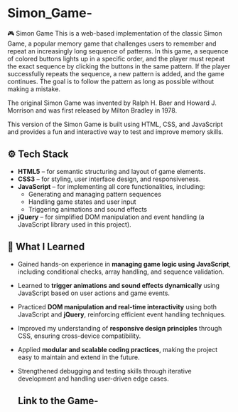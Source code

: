 # Simon_Game-
🎮 Simon Game
This is a web-based implementation of the classic Simon Game, a popular memory game that challenges users to remember and repeat an increasingly long sequence of patterns. In this game, a sequence of colored buttons lights up in a specific order, and the player must repeat the exact sequence by clicking the buttons in the same pattern. If the player successfully repeats the sequence, a new pattern is added, and the game continues. The goal is to follow the pattern as long as possible without making a mistake.

The original Simon Game was invented by Ralph H. Baer and Howard J. Morrison and was first released by Milton Bradley in 1978.

This version of the Simon Game is built using HTML, CSS, and JavaScript and provides a fun and interactive way to test and improve memory skills.

## ⚙️ Tech Stack

- **HTML5** – for semantic structuring and layout of game elements.
- **CSS3** – for styling, user interface design, and responsiveness.
- **JavaScript** – for implementing all core functionalities, including:
  - Generating and managing pattern sequences
  - Handling game states and user input
  - Triggering animations and sound effects
- **jQuery** – for simplified DOM manipulation and event handling (a JavaScript library used in this project).

## 🧠 What I Learned

- Gained hands-on experience in **managing game logic using JavaScript**, including conditional checks, array handling, and sequence validation.
- Learned to **trigger animations and sound effects dynamically** using JavaScript based on user actions and game events.
- Practiced **DOM manipulation and real-time interactivity** using both JavaScript and **jQuery**, reinforcing efficient event handling techniques.
- Improved my understanding of **responsive design principles** through CSS, ensuring cross-device compatibility.
- Applied **modular and scalable coding practices**, making the project easy to maintain and extend in the future.
- Strengthened debugging and testing skills through iterative development and handling user-driven edge cases.

  ## Link to the Game-
  
